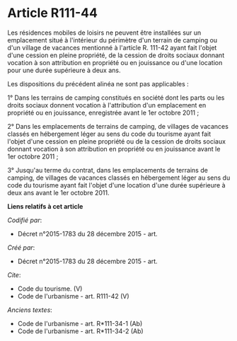 # Article R111-44

Les résidences mobiles de loisirs ne peuvent être installées sur un emplacement situé à l'intérieur du périmètre d'un terrain
de camping ou d'un village de vacances mentionné à l'article R. 111-42 ayant fait l'objet d'une cession en pleine propriété,
de la cession de droits sociaux donnant vocation à son attribution en propriété ou en jouissance ou d'une location pour une
durée supérieure à deux ans. 

Les dispositions du précédent alinéa ne sont pas applicables : 

1° Dans les terrains de camping constitués en société dont les parts ou les droits sociaux donnent vocation à l'attribution
d'un emplacement en propriété ou en jouissance, enregistrée avant le 1er octobre 2011 ; 

2° Dans les emplacements de terrains de camping, de villages de vacances classés en hébergement léger au sens du code du
tourisme ayant fait l'objet d'une cession en pleine propriété ou de la cession de droits sociaux donnant vocation à son
attribution en propriété ou en jouissance avant le 1er octobre 2011 ; 

3° Jusqu'au terme du contrat, dans les emplacements de terrains de camping, de villages de vacances classés en hébergement
léger au sens du code du tourisme ayant fait l'objet d'une location d'une durée supérieure à deux ans avant le 1er octobre
2011.

**Liens relatifs à cet article**

_Codifié par_:

  - Décret n°2015-1783 du 28 décembre 2015 - art.

_Créé par_:

  - Décret n°2015-1783 du 28 décembre 2015 - art.

_Cite_:

  - Code du tourisme. (V)
  - Code de l'urbanisme - art. R111-42 (V)

_Anciens textes_:

  - Code de l'urbanisme - art. R*111-34-1 (Ab)
  - Code de l'urbanisme - art. R*111-34-2 (Ab)
